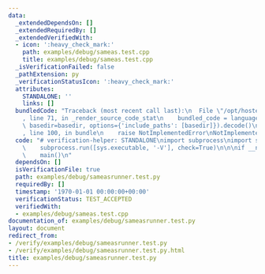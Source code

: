 ```yaml
---
data:
  _extendedDependsOn: []
  _extendedRequiredBy: []
  _extendedVerifiedWith:
  - icon: ':heavy_check_mark:'
    path: examples/debug/sameas.test.cpp
    title: examples/debug/sameas.test.cpp
  _isVerificationFailed: false
  _pathExtension: py
  _verificationStatusIcon: ':heavy_check_mark:'
  attributes:
    STANDALONE: ''
    links: []
  bundledCode: "Traceback (most recent call last):\n  File \"/opt/hostedtoolcache/Python/3.10.2/x64/lib/python3.10/site-packages/onlinejudge_verify/documentation/build.py\"\
    , line 71, in _render_source_code_stat\n    bundled_code = language.bundle(stat.path,\
    \ basedir=basedir, options={'include_paths': [basedir]}).decode()\n  File \"/opt/hostedtoolcache/Python/3.10.2/x64/lib/python3.10/site-packages/onlinejudge_verify/languages/python.py\"\
    , line 100, in bundle\n    raise NotImplementedError\nNotImplementedError\n"
  code: "# verification-helper: STANDALONE\nimport subprocess\nimport sys\n\ndef main():\n\
    \    subprocess.run([sys.executable, '-V'], check=True)\n\n\nif __name__ == '__main__':\n\
    \    main()\n"
  dependsOn: []
  isVerificationFile: true
  path: examples/debug/sameasrunner.test.py
  requiredBy: []
  timestamp: '1970-01-01 00:00:00+00:00'
  verificationStatus: TEST_ACCEPTED
  verifiedWith:
  - examples/debug/sameas.test.cpp
documentation_of: examples/debug/sameasrunner.test.py
layout: document
redirect_from:
- /verify/examples/debug/sameasrunner.test.py
- /verify/examples/debug/sameasrunner.test.py.html
title: examples/debug/sameasrunner.test.py
---
```

